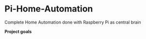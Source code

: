 Pi-Home-Automation
==================

Complete Home Automation done with Raspberry Pi as central brain


**Project goals**

